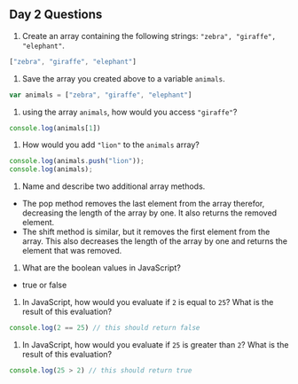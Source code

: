## Day 2 Questions

1. Create an array containing the following strings: `"zebra", "giraffe", "elephant"`.
```JAVASCRIPT
["zebra", "giraffe", "elephant"]
```

1. Save the array you created above to a variable `animals`.
```JavaScript
var animals = ["zebra", "giraffe", "elephant"]
```

1. using the array `animals`, how would you access `"giraffe"`?
```JavaScript
console.log(animals[1])
```

1. How would you add `"lion"` to the `animals` array?
```JavaScript
console.log(animals.push("lion"));
console.log(animals);
```

1. Name and describe two additional array methods.

* The pop method removes the last element from the array therefor, decreasing the length of the array by one. It also returns the removed element.
* The shift method is similar, but it removes the first element from the array. This also decreases the length of the array by one and returns the element that was removed.

1. What are the boolean values in JavaScript?

* true or false

1. In JavaScript, how would you evaluate if `2` is equal to `25`? What is the result of this evaluation?
```JavaScript
console.log(2 == 25) // this should return false
```

1. In JavaScript, how would you evaluate if `25` is greater than `2`? What is the result of this evaluation?
```JavaScript
console.log(25 > 2) // this should return true
